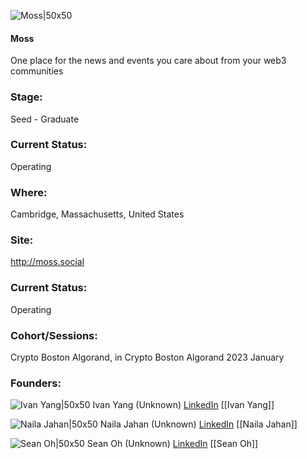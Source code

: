 

![Moss|50x50](https://apimg.techstars.com/profiles/1673706829161_636134.png)

#### Moss
One place for the news and events you care about from your web3 communities

### Stage: 
Seed - Graduate 

### Current Status: 
Operating

### Where:
Cambridge, Massachusetts, United States

### Site:
http://moss.social





### Current Status: 
Operating

### Cohort/Sessions: 
Crypto Boston Algorand, in Crypto Boston Algorand 2023 January

### Founders: 

![Ivan Yang|50x50]() Ivan Yang (Unknown) [LinkedIn](https://linkedin.com/in/yangivan) [[Ivan Yang]]

![Naila Jahan|50x50]() Naila Jahan (Unknown) [LinkedIn](https://linkedin.com/in/nailajahan) [[Naila Jahan]]

![Sean Oh|50x50]() Sean Oh (Unknown) [LinkedIn](https://linkedin.com/in/seanjoh) [[Sean Oh]]


